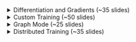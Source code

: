 <details>
  <summary>Differentiation and Gradients (~35 slides)</summary>
    <br>
    <img src="slides/C2_W1-01.png">
    <img src="slides/C2_W1-02.png">
    <img src="slides/C2_W1-03.png">
    <img src="slides/C2_W1-04.png">
    <img src="slides/C2_W1-05.png">
    <img src="slides/C2_W1-06.png">
    <img src="slides/C2_W1-07.png">
    <img src="slides/C2_W1-08.png">
    <img src="slides/C2_W1-09.png">
    <img src="slides/C2_W1-10.png">
    <img src="slides/C2_W1-11.png">
    <img src="slides/C2_W1-12.png">
    <img src="slides/C2_W1-13.png">
    <img src="slides/C2_W1-14.png">
    <img src="slides/C2_W1-15.png">
    <img src="slides/C2_W1-16.png">
    <img src="slides/C2_W1-17.png">
    <img src="slides/C2_W1-18.png">
    <img src="slides/C2_W1-19.png">
    <img src="slides/C2_W1-20.png">
    <img src="slides/C2_W1-21.png">
    <img src="slides/C2_W1-22.png">
    <img src="slides/C2_W1-23.png">
    <img src="slides/C2_W1-24.png">
    <img src="slides/C2_W1-25.png">
    <img src="slides/C2_W1-26.png">
    <img src="slides/C2_W1-27.png">
    <img src="slides/C2_W1-28.png">
    <img src="slides/C2_W1-29.png">
    <img src="slides/C2_W1-30.png">
    <img src="slides/C2_W1-31.png">
    <img src="slides/C2_W1-32.png">
    <img src="slides/C2_W1-33.png">
    <img src="slides/C2_W1-34.png">
    <img src="slides/C2_W1-35.png">
    <img src="slides/C2_W1-36.png">
</details>
<details>
  <summary>Custom Training (~50 slides)</summary>
    <br>
    <img src="slides/C2_W2-01.png">
    <img src="slides/C2_W2-02.png">
    <img src="slides/C2_W2-03.png">
    <img src="slides/C2_W2-04.png">
    <img src="slides/C2_W2-05.png">
    <img src="slides/C2_W2-06.png">
    <img src="slides/C2_W2-07.png">
    <img src="slides/C2_W2-08.png">
    <img src="slides/C2_W2-09.png">
    <img src="slides/C2_W2-10.png">
    <img src="slides/C2_W2-11.png">
    <img src="slides/C2_W2-12.png">
    <img src="slides/C2_W2-13.png">
    <img src="slides/C2_W2-14.png">
    <img src="slides/C2_W2-15.png">
    <img src="slides/C2_W2-16.png">
    <img src="slides/C2_W2-17.png">
    <img src="slides/C2_W2-18.png">
    <img src="slides/C2_W2-19.png">
    <img src="slides/C2_W2-20.png">
    <img src="slides/C2_W2-21.png">
    <img src="slides/C2_W2-22.png">
    <img src="slides/C2_W2-23.png">
    <img src="slides/C2_W2-24.png">
    <img src="slides/C2_W2-25.png">
    <img src="slides/C2_W2-26.png">
    <img src="slides/C2_W2-27.png">
    <img src="slides/C2_W2-28.png">
    <img src="slides/C2_W2-29.png">
    <img src="slides/C2_W2-30.png">
    <img src="slides/C2_W2-31.png">
    <img src="slides/C2_W2-32.png">
    <img src="slides/C2_W2-33.png">
    <img src="slides/C2_W2-34.png">
    <img src="slides/C2_W2-35.png">
    <img src="slides/C2_W2-36.png">
    <img src="slides/C2_W2-37.png">
    <img src="slides/C2_W2-38.png">
    <img src="slides/C2_W2-39.png">
    <img src="slides/C2_W2-40.png">
    <img src="slides/C2_W2-41.png">
    <img src="slides/C2_W2-42.png">
    <img src="slides/C2_W2-43.png">
    <img src="slides/C2_W2-44.png">
    <img src="slides/C2_W2-45.png">
    <img src="slides/C2_W2-46.png">
    <img src="slides/C2_W2-47.png">
    <img src="slides/C2_W2-48.png">
    <img src="slides/C2_W2-49.png">
    <img src="slides/C2_W2-50.png">
    <img src="slides/C2_W2-51.png">
    <img src="slides/C2_W2-52.png">
    <img src="slides/C2_W2-53.png">
    <img src="slides/C2_W2-54.png">
    <img src="slides/C2_W2-55.png">
    <img src="slides/C2_W2-56.png">
    <img src="slides/C2_W2-57.png">
    <img src="slides/C2_W2-58.png">
    <img src="slides/C2_W2-59.png">
    <img src="slides/C2_W2-60.png">
    <img src="slides/C2_W2-61.png">
    <img src="slides/C2_W2-62.png">
</details>
<details>
  <summary>Graph Mode (~25 slides)</summary>
    <br>
    <img src="slides/C2_W3-01.png">
    <img src="slides/C2_W3-02.png">
    <img src="slides/C2_W3-03.png">
    <img src="slides/C2_W3-04.png">
    <img src="slides/C2_W3-05.png">
    <img src="slides/C2_W3-06.png">
    <img src="slides/C2_W3-07.png">
    <img src="slides/C2_W3-08.png">
    <img src="slides/C2_W3-09.png">
    <img src="slides/C2_W3-10.png">
    <img src="slides/C2_W3-11.png">
    <img src="slides/C2_W3-12.png">
    <img src="slides/C2_W3-13.png">
    <img src="slides/C2_W3-14.png">
    <img src="slides/C2_W3-15.png">
    <img src="slides/C2_W3-16.png">
    <img src="slides/C2_W3-17.png">
    <img src="slides/C2_W3-18.png">
    <img src="slides/C2_W3-19.png">
    <img src="slides/C2_W3-20.png">
    <img src="slides/C2_W3-21.png">
    <img src="slides/C2_W3-22.png">
    <img src="slides/C2_W3-23.png">
</details>
<details>
  <summary>Distributed Training (~35 slides)</summary>
    <br>
    <img src="slides/C2_W4-01.png">
    <img src="slides/C2_W4-02.png">
    <img src="slides/C2_W4-03.png">
    <img src="slides/C2_W4-04.png">
    <img src="slides/C2_W4-05.png">
    <img src="slides/C2_W4-06.png">
    <img src="slides/C2_W4-07.png">
    <img src="slides/C2_W4-08.png">
    <img src="slides/C2_W4-09.png">
    <img src="slides/C2_W4-10.png">
    <img src="slides/C2_W4-11.png">
    <img src="slides/C2_W4-12.png">
    <img src="slides/C2_W4-13.png">
    <img src="slides/C2_W4-14.png">
    <img src="slides/C2_W4-15.png">
    <img src="slides/C2_W4-16.png">
    <img src="slides/C2_W4-17.png">
    <img src="slides/C2_W4-18.png">
    <img src="slides/C2_W4-19.png">
    <img src="slides/C2_W4-20.png">
    <img src="slides/C2_W4-21.png">
    <img src="slides/C2_W4-22.png">
    <img src="slides/C2_W4-23.png">
    <img src="slides/C2_W4-24.png">
    <img src="slides/C2_W4-25.png">
    <img src="slides/C2_W4-26.png">
    <img src="slides/C2_W4-27.png">
    <img src="slides/C2_W4-28.png">
    <img src="slides/C2_W4-29.png">
    <img src="slides/C2_W4-30.png">
    <img src="slides/C2_W4-31.png">
</details>
